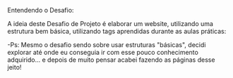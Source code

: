 Entendendo o Desafio:
 
A ideia deste Desafio de Projeto é elaborar um website, utilizando uma estrutura bem básica, utilizando tags aprendidas durante as aulas práticas:
 
-Ps: Mesmo o desafio sendo sobre usar estruturas "básicas", decidi explorar até onde eu conseguia ir com esse pouco conhecimento adquirido... e depois de muito pensar acabei fazendo as páginas desse jeito!
